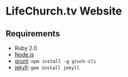 # LifeChurch.tv Website

## Requirements

  * Ruby 2.0
  * [Node.js](http://nodejs.org)
  * [grunt](http://http://gruntjs.com/.org/): `npm install -g grunt-cli`
  * [jekyll](http://jekyllrb.com): `gem install jekyll`
